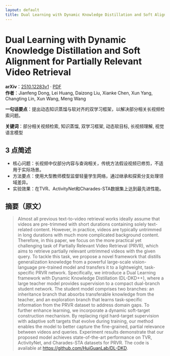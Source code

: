 ```yaml
---
layout: default
title: Dual Learning with Dynamic Knowledge Distillation and Soft Alignment for Partially Relevant Video Retrieval
---
```


# Dual Learning with Dynamic Knowledge Distillation and Soft Alignment for Partially Relevant Video Retrieval
**arXiv**：[2510.12283v1](https://arxiv.org/abs/2510.12283) · [PDF](https://arxiv.org/pdf/2510.12283.pdf)  
**作者**：Jianfeng Dong, Lei Huang, Daizong Liu, Xianke Chen, Xun Yang, Changting Lin, Xun Wang, Meng Wang  

**一句话要点**：提出动态知识蒸馏与软对齐的双学习框架，以解决部分相关长视频检索问题。

**关键词**：部分相关视频检索, 知识蒸馏, 双学习框架, 动态软目标, 长视频理解, 视觉语言模型

## 3 点简述
- 核心问题：长视频中仅部分内容与查询相关，传统方法假设视频已修剪，不适用于实际场景。
- 方法要点：使用大型教师模型监督轻量学生网络，通过继承和探索分支处理领域差异。
- 实验效果：在TVR、ActivityNet和Charades-STA数据集上达到最先进性能。

## 摘要（原文）

> Almost all previous text-to-video retrieval works ideally assume that videos
> are pre-trimmed with short durations containing solely text-related content.
> However, in practice, videos are typically untrimmed in long durations with
> much more complicated background content. Therefore, in this paper, we focus on
> the more practical yet challenging task of Partially Relevant Video Retrieval
> (PRVR), which aims to retrieve partially relevant untrimmed videos with the
> given query. To tackle this task, we propose a novel framework that distills
> generalization knowledge from a powerful large-scale vision-language
> pre-trained model and transfers it to a lightweight, task-specific PRVR
> network. Specifically, we introduce a Dual Learning framework with Dynamic
> Knowledge Distillation (DL-DKD++), where a large teacher model provides
> supervision to a compact dual-branch student network. The student model
> comprises two branches: an inheritance branch that absorbs transferable
> knowledge from the teacher, and an exploration branch that learns task-specific
> information from the PRVR dataset to address domain gaps. To further enhance
> learning, we incorporate a dynamic soft-target construction mechanism. By
> replacing rigid hard-target supervision with adaptive soft targets that evolve
> during training, our method enables the model to better capture the
> fine-grained, partial relevance between videos and queries. Experiment results
> demonstrate that our proposed model achieves state-of-the-art performance on
> TVR, ActivityNet, and Charades-STA datasets for PRVR. The code is available at
> https://github.com/HuiGuanLab/DL-DKD.

